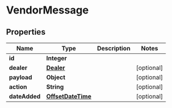 # VendorMessage

## Properties
Name | Type | Description | Notes
------------ | ------------- | ------------- | -------------
**id** | **Integer** |  | 
**dealer** | [**Dealer**](Dealer.md) |  |  [optional]
**payload** | **Object** |  |  [optional]
**action** | **String** |  |  [optional]
**dateAdded** | [**OffsetDateTime**](OffsetDateTime.md) |  |  [optional]
